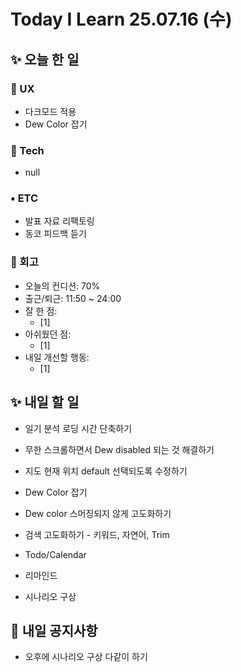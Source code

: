 # Today I Learn 25.07.16 (수)

## ✨ 오늘 한 일
### 🔹 UX
* 다크모드 적용
* Dew Color 잡기

### 🔸 Tech
 * null

### ▪️ ETC
 * 발표 자료 리팩토링
 * 동코 피드백 듣기

### 📍 회고
 * 오늘의 컨디션: 70%
 * 출근/퇴근: 11:50 ~ 24:00
 * 잘 한 점:
    * [1] 
 * 아쉬웠던 점:
    * [1] 
 * 내일 개선할 행동:
    * [1] 


## ✨ 내일 할 일
 * 일기 분석 로딩 시간 단축하기
 * 무한 스크롤하면서 Dew disabled 되는 것 해결하기
 * 지도 현재 위치 default 선택되도록 수정하기
 * Dew Color 잡기
 * Dew color 스머징되지 않게 고도화하기
 * 검색 고도화하기 - 키워드, 자연어, Trim

 * Todo/Calendar
 * 리마인드
 * 시나리오 구상


## 📢 내일 공지사항
 * 오후에 시나리오 구상 다같이 하기